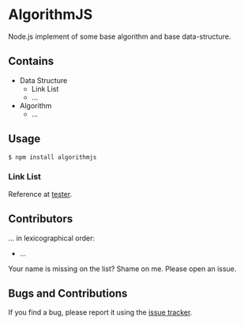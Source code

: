 AlgorithmJS
===========

Node.js implement of some base algorithm and base data-structure.

Contains
-----------

+ Data Structure
  - Link List
  - ...
+ Algorithm
  - ...

Usage
-----------

```shell
$ npm install algorithmjs
```

### Link List

Reference at [tester](https://github.com/XadillaX/algorithmjs/blob/master/test/ds/linklist.js).

Contributors
-----------

... in lexicographical order:

+ ...

Your name is missing on the list? Shame on me. Please open an issue.

Bugs and Contributions
-----------

If you find a bug, please report it using the [issue tracker](https://github.com/XadillaX/algorithmjs/issues).
